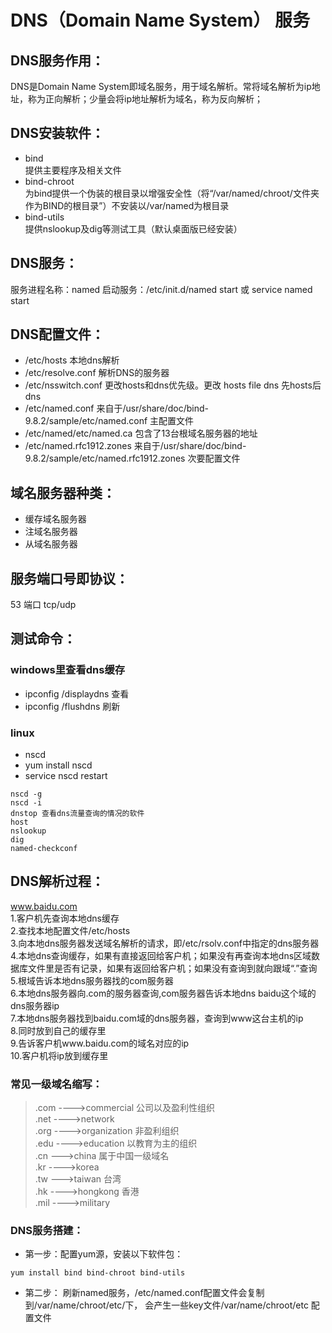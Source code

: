 # DNS（Domain Name System） 服务

## DNS服务作用：
DNS是Domain Name System即域名服务，用于域名解析。常将域名解析为ip地址，称为正向解析；少量会将ip地址解析为域名，称为反向解析；

## DNS安装软件：
* bind     
提供主要程序及相关文件
* bind-chroot  
为bind提供一个伪装的根目录以增强安全性（将“/var/named/chroot/文件夹作为BIND的根目录”）不安装以/var/named为根目录
* bind-utils  
提供nslookup及dig等测试工具（默认桌面版已经安装）

## DNS服务：
服务进程名称：named
启动服务：/etc/init.d/named start 或 service named start

## DNS配置文件：
* /etc/hosts 
本地dns解析
* /etc/resolve.conf
解析DNS的服务器
* /etc/nsswitch.conf
更改hosts和dns优先级。更改 hosts   file   dns    先hosts后dns 
* /etc/named.conf
来自于/usr/share/doc/bind-9.8.2/sample/etc/named.conf  主配置文件
* /etc/named/etc/named.ca
包含了13台根域名服务器的地址
* /etc/named.rfc1912.zones
来自于/usr/share/doc/bind-9.8.2/sample/etc/named.rfc1912.zones 次要配置文件

## 域名服务器种类：
* 缓存域名服务器
* 注域名服务器
* 从域名服务器

## 服务端口号即协议：
 53 端口   tcp/udp

## 测试命令：
### windows里查看dns缓存
* ipconfig /displaydns  查看
* ipconfig /flushdns  刷新
### linux
* nscd
* yum install nscd
* service nscd restart
```
nscd -g
nscd -i
dnstop 查看dns流量查询的情况的软件
host
nslookup
dig
named-checkconf
```

## DNS解析过程：
www.baidu.com    
1.客户机先查询本地dns缓存   
2.查找本地配置文件/etc/hosts   
3.向本地dns服务器发送域名解析的请求，即/etc/rsolv.conf中指定的dns服务器   
4.本地dns查询缓存，如果有直接返回给客户机；如果没有再查询本地dns区域数据库文件里是否有记录，如果有返回给客户机；如果没有查询到就向跟域“.”查询   
5.根域告诉本地dns服务器找的com服务器   
6.本地dns服务器向.com的服务器查询,com服务器告诉本地dns baidu这个域的dns服务器ip   
7.本地dns服务器找到baidu.com域的dns服务器，查询到www这台主机的ip   
8.同时放到自己的缓存里   
9.告诉客户机www.baidu.com的域名对应的ip   
10.客户机将ip放到缓存里   

### 常见一级域名缩写：
>.com   ---->commercial     公司以及盈利性组织     
.net   ---->network   
.org   ---->organization   非盈利组织    
.edu   ---->education     以教育为主的组织   
.cn    --->china    属于中国一级域名   
.kr    ---->korea       
.tw    --->taiwan    台湾   
.hk    ---->hongkong  香港   
.mil   ---->military   

### DNS服务搭建：
* 第一步：配置yum源，安装以下软件包：
```
yum install bind bind-chroot bind-utils
```
* 第二步：
刷新named服务，/etc/named.conf配置文件会复制到/var/name/chroot/etc/下，
会产生一些key文件/var/name/chroot/etc  配置文件
